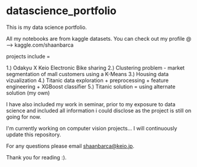 # datascience_portfolio
This is my data science portfolio. 

All my notebooks are from kaggle datasets. You can check out my profile @ -->  kaggle.com/shaanbarca

projects include =

1.) Odakyu X Keio Electronic Bike sharing 
2.) Clustering problem - market segmentation of mall customers using a K-Means
3.) Housing data vizualization
4.) Titanic data exploration + preprocessing + feature engineering + XGBoost classifier 
5.) Titanic solution = using alternate solution (my own) 

I have also included my work in seminar, prior to my exposure to data science and included all information i could disclose as the project is still on going for now.

I'm currently working on computer vision projects...  I will continuously update this repository.

For any questions please email shaanbarca@keio.jp. 

Thank you for reading :).
